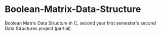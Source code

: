 # Boolean-Matrix-Data-Structure
Boolean Matrix Data Structure in C, second year first semester's second Data Structures project (partial)
